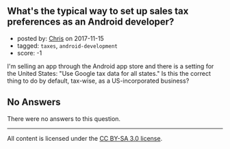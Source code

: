 ## What's the typical way to set up sales tax preferences as an Android developer?

- posted by: [Chris](https://stackexchange.com/users/17840/chris) on 2017-11-15
- tagged: `taxes`, `android-development`
- score: -1

I'm selling an app through the Android app store and there is a setting for the United States: "Use Google tax data for all states." Is this the correct thing to do by default, tax-wise, as a US-incorporated business?

## No Answers

There were no answers to this question.


---

All content is licensed under the [CC BY-SA 3.0 license](https://creativecommons.org/licenses/by-sa/3.0/).
